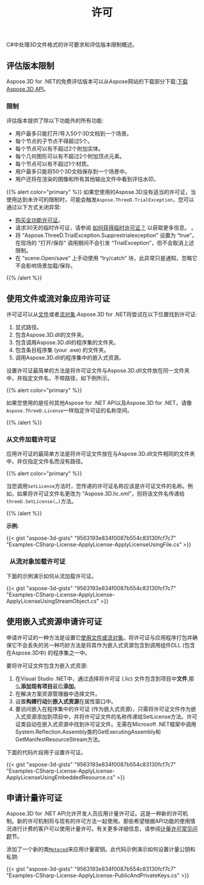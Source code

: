 ﻿---
title: 许可
type: docs
weight: 60
url: /zh/net/licensing/
description: C#中处理3D文件格式的许可要求和评估版本限制概述。
---
C#中处理3D文件格式的许可要求和评估版本限制概述。

## **评估版本限制**
Aspose.3D for .NET的免费评估版本可以从Aspose网站的下载部分下载:[下载Aspose.3D API](https://www.nuget.org/packages/Aspose.3D)。
### **限制**
评估版本提供了除以下功能外的所有功能:

- 用户最多只能打开/导入50个3D文档到一个场景。
- 每个节点的子节点不得超过5个。
- 每个节点可以有不超过2个附加实体。
- 每个几何图形可以有不超过2个附加顶点元素。
- 每个节点可以有不超过1个材质。
- 用户最多只能将50个3D文档保存到一个场景中。
- 用户还将在渲染的图像和所有其他输出文件中看到评估水印。

{{% alert color="primary" %}} 
如果您使用的Aspose.3D没有适当的许可证，当使用达到未许可的限制时，可能会触发`Aspose.ThreeD.TrialException`，您可以通过以下方式关闭异常:

* [购买全功能许可证](https://purchase.aspose.com/buy)。
* 请求30天的临时许可证，请参阅 [如何获得临时许可证？](https://purchase.aspose.com/临时许可证) 以获取更多信息。
。
* 将 “Aspose.ThreeD.TrialException.Supprestrialexception” 设置为 “true”，在现场的 “打开/保存” 调用期间不会引发 “TrialException”，但不会取消上述限制。
* 在 “scene.Open/save” 上手动使用 “try/catch” 块，此异常只是通知，忽略它不会影响场景加载/保存。

{{% /alert %}} 

## **使用文件或流对象应用许可证**
许可证可以从[文件](https://docs.aspose.com/3d/net/licensing/#Licensing-LoadingaLicensefromFile)或者[流对象](https://docs.aspose.com/3d/net/licensing/#Licensing-LoadingaLicensefromaStreamObject).Aspose.3D for .NET将尝试在以下位置找到许可证:

1. 显式路径。
1. 包含Aspose.3D.dll的文件夹。
1. 包含调用Aspose.3D.dll的程序集的文件夹。
1. 包含条目程序集 (your .exe) 的文件夹。
1. 调用Aspose.3D.dll的程序集中的嵌入式资源。

设置许可证最简单的方法是将许可证文件与Aspose.3D.dll文件放在同一文件夹中，并指定文件名，不带路径，如下例所示。

{{% alert color="primary" %}} 

如果您使用的是任何其他Aspose for .NET API以及Aspose.3D for .NET，请像`Aspose.ThreeD.License`一样指定许可证的名称空间。

{{% /alert %}} 
### **从文件加载许可证**
应用许可证的最简单方法是将许可证文件放在与Aspose.3D.dll文件相同的文件夹中，并仅指定文件名而没有路径。

{{% alert color="primary" %}} 

当您调用`SetLicense`方法时，您传递的许可证名称应该是许可证文件的名称。例如，如果将许可证文件名更改为 “Aspose.3D.lic.xml”，则将该文件名传递给`threeD.SetLicense(…)`方法。

{{% /alert %}} 

**示例:**

{{< gist "aspose-3d-gists" "9563193e834f0087b554c83130fcf7c7" "Examples-CSharp-License-ApplyLicense-ApplyLicenseUsingFile.cs" >}}
### ` `**从流对象加载许可证**
下面的示例演示如何从流加载许可证。

{{< gist "aspose-3d-gists" "9563193e834f0087b554c83130fcf7c7" "Examples-CSharp-License-ApplyLicense-ApplyLicenseUsingStreamObject.cs" >}}
## **使用嵌入式资源申请许可证**
申请许可证的一种方法是设置它[使用文件或流对象]()。将许可证与应用程序打包并确保它不会丢失的另一种巧妙方法是将其作为嵌入式资源包含到调用组件DLL (包含在Aspose.3D中) 的程序集之一中。

要将许可证文件包含为嵌入式资源:

1. 在Visual Studio .NET中，通过选择将许可证 (.lic) 文件包含到项目中**文件**,那么**添加现有项目**最后**添加**。
1. 在解决方案资源管理器中选择文件。
1. 设置**构建行动**到**嵌入式资源**在属性窗口中。
1. 要访问嵌入在程序集中的许可证 (作为嵌入式资源)，只需将许可证文件作为嵌入式资源添加到项目中，并将许可证文件的名称传递给SetLicense方法。许可证类自动在嵌入式资源中找到许可证文件。无需在Microsoft .NET框架中调用System.Reflection.Assembly类的GetExecutingAssembly和GetManifestResourceStream方法。

下面的代码片段用于设置许可证。

{{< gist "aspose-3d-gists" "9563193e834f0087b554c83130fcf7c7" "Examples-CSharp-License-ApplyLicense-ApplyLicenseUsingEmbeddedResource.cs" >}}
## **申请计量许可证**
Aspose.3D for .NET API允许开发人员应用计量许可证。这是一种新的许可机制。新的许可机制将与现有的许可方法一起使用。那些希望根据API功能的使用情况进行计费的客户可以使用计量许可。有关更多详细信息，请参阅[计量许可常见问题](https://purchase.aspose.com/faqs/licensing/metered)节。

添加了一个新的类[`Metered`](https://reference.aspose.com/3d/net/aspose.threed/metered)来应用计量密钥。此代码示例演示如何设置计量公钥和私钥:

{{< gist "aspose-3d-gists" "9563193e834f0087b554c83130fcf7c7" "Examples-CSharp-License-ApplyLicense-PublicAndPrivateKeys.cs" >}}

